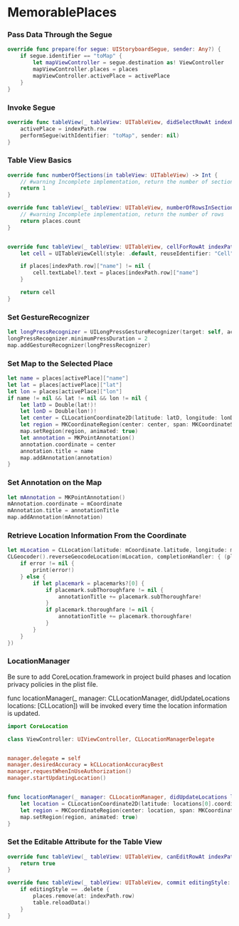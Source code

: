 # MemorablePlaces

### Pass Data Through the Segue
````swift
override func prepare(for segue: UIStoryboardSegue, sender: Any?) {
    if segue.identifier == "toMap" {
        let mapViewController = segue.destination as! ViewController
        mapViewController.places = places
        mapViewController.activePlace = activePlace
    }
}
````

### Invoke Segue
````swift
override func tableView(_ tableView: UITableView, didSelectRowAt indexPath: IndexPath) {
    activePlace = indexPath.row
    performSegue(withIdentifier: "toMap", sender: nil)
}
````

### Table View Basics
````swift
override func numberOfSections(in tableView: UITableView) -> Int {
    // #warning Incomplete implementation, return the number of sections
    return 1
}

override func tableView(_ tableView: UITableView, numberOfRowsInSection section: Int) -> Int {
    // #warning Incomplete implementation, return the number of rows
    return places.count
}


override func tableView(_ tableView: UITableView, cellForRowAt indexPath: IndexPath) -> UITableViewCell {
    let cell = UITableViewCell(style: .default, reuseIdentifier: "Cell")

    if places[indexPath.row]["name"] != nil {
        cell.textLabel?.text = places[indexPath.row]["name"]
    }

    return cell
}
````

### Set GestureRecognizer
````swift
let longPressRecognizer = UILongPressGestureRecognizer(target: self, action: #selector(ViewController.longPress))
longPressRecognizer.minimumPressDuration = 2
map.addGestureRecognizer(longPressRecognizer)
````

### Set Map to the Selected Place
````swift
let name = places[activePlace]["name"]
let lat = places[activePlace]["lat"]
let lon = places[activePlace]["lon"]
if name != nil && lat != nil && lon != nil {
    let latD = Double(lat!)!
    let lonD = Double(lon!)!
    let center = CLLocationCoordinate2D(latitude: latD, longitude: lonD)
    let region = MKCoordinateRegion(center: center, span: MKCoordinateSpan(latitudeDelta: 0.05, longitudeDelta: 0.05))
    map.setRegion(region, animated: true)
    let annotation = MKPointAnnotation()
    annotation.coordinate = center
    annotation.title = name
    map.addAnnotation(annotation)
}
````

### Set Annotation on the Map
````swift
let mAnnotation = MKPointAnnotation()
mAnnotation.coordinate = mCoordinate
mAnnotation.title = annotationTitle
map.addAnnotation(mAnnotation)
````

### Retrieve Location Information From the Coordinate
````swift
let mLocation = CLLocation(latitude: mCoordinate.latitude, longitude: mCoordinate.longitude)
CLGeocoder().reverseGeocodeLocation(mLocation, completionHandler: { (placemarks, error) in
    if error != nil {
        print(error!)
    } else {
        if let placemark = placemarks?[0] {
            if placemark.subThoroughfare != nil {
                annotationTitle += placemark.subThoroughfare!
            }
            if placemark.thoroughfare != nil {
                annotationTitle += placemark.thoroughfare!
            }
        }
    }
})
````

### LocationManager

Be sure to add CoreLocation.framework in project build phases and location privacy policies in the plist file.

func locationManager(_ manager: CLLocationManager, didUpdateLocations locations: [CLLocation]) will be invoked every time the location information is updated.
```swift
import CoreLocation

class ViewController: UIViewController, CLLocationManagerDelegate


manager.delegate = self
manager.desiredAccuracy = kCLLocationAccuracyBest
manager.requestWhenInUseAuthorization()
manager.startUpdatingLocation()


func locationManager(_ manager: CLLocationManager, didUpdateLocations locations: [CLLocation]) {
    let location = CLLocationCoordinate2D(latitude: locations[0].coordinate.latitude, longitude: locations[0].coordinate.longitude)
    let region = MKCoordinateRegion(center: location, span: MKCoordinateSpan(latitudeDelta: 0.01, longitudeDelta: 0.01))
    map.setRegion(region, animated: true)
}
````

### Set the Editable Attribute for the Table View
````swift
override func tableView(_ tableView: UITableView, canEditRowAt indexPath: IndexPath) -> Bool {
    return true
}

override func tableView(_ tableView: UITableView, commit editingStyle: UITableViewCellEditingStyle, forRowAt indexPath: IndexPath) {
    if editingStyle == .delete {
        places.remove(at: indexPath.row)
        table.reloadData()
    }
}
````
